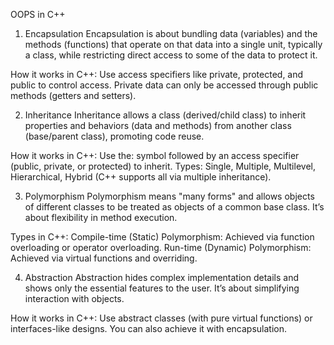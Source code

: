 OOPS in C++

1. Encapsulation
Encapsulation is about bundling data (variables) and the methods (functions) that operate on that data into a single unit, typically a class,
while restricting direct access to some of the data to protect it.

How it works in C++:
Use access specifiers like private, protected, and public to control access. Private data can only be accessed through public methods (getters and setters).

2. Inheritance
Inheritance allows a class (derived/child class) to inherit properties and behaviors (data and methods) from another class (base/parent class), promoting code reuse.

How it works in C++: Use the: symbol followed by an access specifier (public, private, or protected) to inherit.
Types: Single, Multiple, Multilevel, Hierarchical, Hybrid (C++ supports all via multiple inheritance).


3. Polymorphism
Polymorphism means "many forms" and allows objects of different classes to be treated as objects of a common base class. It’s about flexibility in method execution.

Types in C++:
Compile-time (Static) Polymorphism: Achieved via function overloading or operator overloading.
Run-time (Dynamic) Polymorphism: Achieved via virtual functions and overriding.

4. Abstraction
Abstraction hides complex implementation details and shows only the essential features to the user. It’s about simplifying interaction with objects.

How it works in C++: Use abstract classes (with pure virtual functions) or interfaces-like designs. You can also achieve it with encapsulation.
